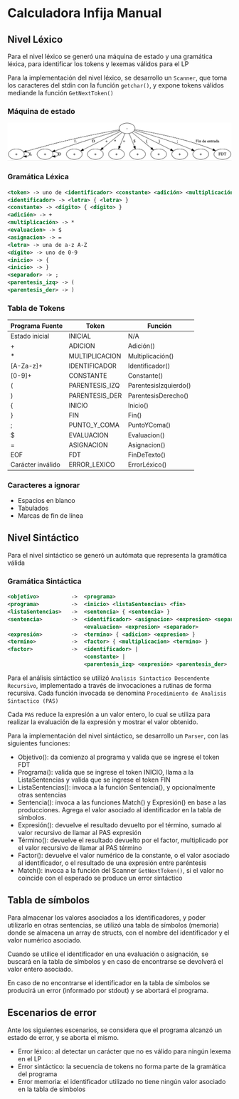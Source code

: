 # Calculadora Infija Manual

## Nivel Léxico

Para el nivel léxico se generó una máquina de estado y una gramática léxica, para identificar los tokens y lexemas válidos para el LP

Para la implementación del nivel léxico, se desarrollo un `Scanner`, que toma los caracteres del stdin con la función `getchar()`, y expone tokens válidos mediande la función `GetNextToken()`

### Máquina de estado

![Diagrama](diagrama.png)

### Gramática Léxica

```xml
<token> -> uno de <identificador> <constante> <adición> <multiplicación> <evaluacion> <asignacion> <inicio> <fin> <separador> <parentesis_izq> <parentesis_der>
<identificador> -> <letra> { <letra> }
<constante> -> <dígito> { <dígito> }
<adición> -> +
<multiplicación> -> *
<evaluacion> -> $
<asignacion> -> =
<letra> -> una de a-z A-Z
<dígito> -> uno de 0-9
<inicio> -> {
<inicio> -> }
<separador> -> ;
<parentesis_izq> -> (
<parentesis_der> -> )
```

### Tabla de Tokens

| Programa Fuente   | Token          | Función               |
| ----------------- | -------------- | --------------------- |
| Estado inicial    | INICIAL        | N/A                   |
| +                 | ADICION        | Adición()             |
| *                 | MULTIPLICACION | Multiplicación()      |
| [A-Za-z]+         | IDENTIFICADOR  | Identificador()       |
| [0-9]+            | CONSTANTE      | Constante()           |
| (                 | PARENTESIS_IZQ | ParentesisIzquierdo() |
| )                 | PARENTESIS_DER | ParentesisDerecho()   |
| {                 | INICIO         | Inicio()              |
| }                 | FIN            | Fin()                 |
| ;                 | PUNTO_Y_COMA   | PuntoYComa()          |
| $                 | EVALUACION     | Evaluacion()          |
| =                 | ASIGNACION     | Asignacion()          |
| EOF               | FDT            | FinDeTexto()          |
| Carácter inválido | ERROR_LEXICO   | ErrorLéxico()         |


### Caracteres a ignorar

- Espacios en blanco
- Tabulados
- Marcas de fin de línea

## Nivel Sintáctico

Para el nivel sintáctico se generó un autómata que representa la gramática válida
### Gramática Sintáctica

```xml
<objetivo>          ->  <programa>
<programa>          ->  <inicio> <listaSentencias> <fin>
<listaSentencias>   ->  <sentencia> { <sentencia> } 
<sentencia>         ->  <identificador> <asignacion> <expresion> <separador> |
			            <evaluacion> <expresion> <separador>
<expresión>         ->  <termino> { <adicion> <expresion> }
<termino>           ->  <factor> { <multiplicacion> <termino> }
<factor>            ->  <identificador> |
                        <constante> |
                        <parentesis_izq> <expresión> <parentesis_der>
```

Para el análisis sintáctico se utilizó `Analisis Sintactico Descendente Recursivo`, implementado a través de invocaciones a rutinas de forma recursiva.
Cada función invocada se denomina `Procedimiento de Analisis Sintactico (PAS)`

Cada `PAS` reduce la expresión a un valor entero, lo cual se utiliza para realizar la evaluación de la expresión y mostrar el valor obtenido.

Para la implementación del nivel sintáctico, se desarrollo un `Parser`, con las siguientes funciones:

- Objetivo(): da comienzo al programa y valida que se ingrese el token FDT
- Programa(): valida que se ingrese el token INICIO, llama a la ListaSentencias y valida que se ingrese el token FIN
- ListaSentencias(): invoca a la función Sentencia(), y opcionalmente otras sentencias
- Sentencia(): invoca a las funciones Match() y Expresión() en base a las producciones. Agrega el valor asociado al identificador en la tabla de símbolos.
- Expresión(): devuelve el resultado devuelto por el término, sumado al valor recursivo de llamar al PAS expresión
- Término(): devuelve el resultado devuelto por el factor, multiplicado por el valor recursivo de llamar al PAS término
- Factor(): devuelve el valor numérico de la constante, o el valor asociado al identificador, o el resultado de una expresión entre paréntesis
- Match(): invoca a la función del Scanner `GetNextToken()`, si el valor no coincide con el esperado se produce un error sintáctico

## Tabla de símbolos

Para almacenar los valores asociados a los identificadores, y poder utilizarlo en otras sentencias, se utilizó una tabla de símbolos (memoria) donde se almacena un array de structs, con el nombre del identificador y el valor numérico asociado.

Cuando se utilice el identificador en una evaluación o asignación, se buscará en la tabla de símbolos y en caso de encontrarse se devolverá el valor entero asociado.

En caso de no encontrarse el identificador en la tabla de símbolos se producirá un error (informado por stdout) y se abortará el programa.
## Escenarios de error

Ante los siguientes escenarios, se considera que el programa alcanzó un estado de error, y se aborta el mismo.

- Error léxico: al detectar un carácter que no es válido para ningún lexema en el LP
- Error sintáctico: la secuencia de tokens no forma parte de la gramática del programa
- Error memoria: el identificador utilizado no tiene ningún valor asociado en la tabla de símbolos